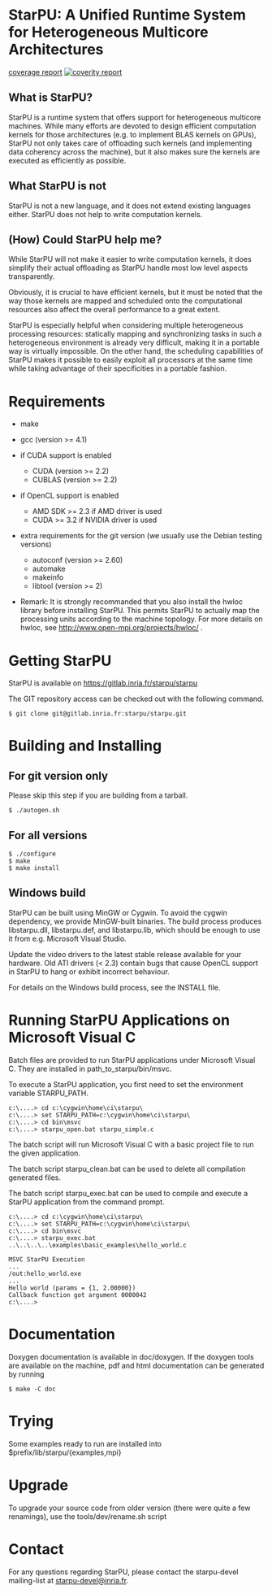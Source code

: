 <!---
StarPU --- Runtime system for heterogeneous multicore architectures.

Copyright (C) 2009-2021  Université de Bordeaux, CNRS (LaBRI UMR 5800), Inria

StarPU is free software; you can redistribute it and/or modify
it under the terms of the GNU Lesser General Public License as published by
the Free Software Foundation; either version 2.1 of the License, or (at
your option) any later version.

StarPU is distributed in the hope that it will be useful, but
WITHOUT ANY WARRANTY; without even the implied warranty of
MERCHANTABILITY or FITNESS FOR A PARTICULAR PURPOSE.

See the GNU Lesser General Public License in COPYING.LGPL for more details.
-->

# StarPU: A Unified Runtime System for Heterogeneous Multicore Architectures

[coverage report](https://sonarqube.inria.fr/sonarqube/dashboard?id=storm%3Astarpu%3Agit)
[![coverity report](https://scan.coverity.com/projects/7107/badge.svg)](https://scan.coverity.com/projects/starpu)


## What is StarPU?

StarPU is a runtime system that offers support for heterogeneous multicore
machines. While many efforts are devoted to design efficient computation kernels
for those architectures (e.g. to implement BLAS kernels on GPUs),
StarPU not only takes care of offloading such kernels (and
implementing data coherency across the machine), but it also makes
sure the kernels are executed as efficiently as possible.

## What StarPU is not

StarPU is not a new language, and it does not extend existing languages either.
StarPU does not help to write computation kernels.

## (How) Could StarPU help me?

While StarPU will not make it easier to write computation kernels, it does
simplify their actual offloading as StarPU handle most low level aspects
transparently.

Obviously, it is crucial to have efficient kernels, but it must be noted that
the way those kernels are mapped and scheduled onto the computational resources
also affect the overall performance to a great extent.

StarPU is especially helpful when considering multiple heterogeneous processing
resources: statically mapping and synchronizing tasks in such a heterogeneous
environment is already very difficult, making it in a portable way is virtually
impossible. On the other hand, the scheduling capabilities of StarPU makes it
possible to easily exploit all processors at the same time while taking
advantage of their specificities in a portable fashion.

# Requirements

* make
* gcc (version >= 4.1)
* if CUDA support is enabled
  * CUDA (version >= 2.2)
  * CUBLAS (version >= 2.2)
* if OpenCL support is enabled
  * AMD SDK >= 2.3 if AMD driver is used
  * CUDA >= 3.2 if NVIDIA driver is used
* extra requirements for the git version (we usually use the Debian testing versions)
  * autoconf (version >= 2.60)
  * automake
  * makeinfo
  * libtool (version >= 2)

* Remark: It is strongly recommanded that you also install the hwloc library
   before installing StarPU. This permits StarPU to actually map the processing
   units according to the machine topology. For more details on hwloc, see
   http://www.open-mpi.org/projects/hwloc/ .

# Getting StarPU

StarPU is available on https://gitlab.inria.fr/starpu/starpu

The GIT repository access can be checked out with the following command.

    $ git clone git@gitlab.inria.fr:starpu/starpu.git

# Building and Installing

## For git version only

Please skip this step if you are building from a tarball.

    $ ./autogen.sh

## For all versions

    $ ./configure
    $ make
    $ make install

## Windows build

StarPU can be built using MinGW or Cygwin.  To avoid the cygwin dependency,
we provide MinGW-built binaries.  The build process produces libstarpu.dll,
libstarpu.def, and libstarpu.lib, which should be enough to use it from e.g.
Microsoft Visual Studio.

Update the video drivers to the latest stable release available for your
hardware. Old ATI drivers (< 2.3) contain bugs that cause OpenCL support in
StarPU to hang or exhibit incorrect behaviour.

For details on the Windows build process, see the INSTALL file.

# Running StarPU Applications on Microsoft Visual C

Batch files are provided to run StarPU applications under Microsoft
Visual C. They are installed in path_to_starpu/bin/msvc.

To execute a StarPU application, you first need to set the environment
variable STARPU_PATH.

    c:\....> cd c:\cygwin\home\ci\starpu\
    c:\....> set STARPU_PATH=c:\cygwin\home\ci\starpu\
    c:\....> cd bin\msvc
    c:\....> starpu_open.bat starpu_simple.c

The batch script will run Microsoft Visual C with a basic project file
to run the given application.

The batch script starpu_clean.bat can be used to delete all
compilation generated files.

The batch script starpu_exec.bat can be used to compile and execute a
StarPU application from the command prompt.

    c:\....> cd c:\cygwin\home\ci\starpu\
    c:\....> set STARPU_PATH=c:\cygwin\home\ci\starpu\
    c:\....> cd bin\msvc
    c:\....> starpu_exec.bat ..\..\..\..\examples\basic_examples\hello_world.c

    MSVC StarPU Execution
    ...
    /out:hello_world.exe
    ...
    Hello world (params = {1, 2.00000})
    Callback function got argument 0000042
    c:\....>

# Documentation

Doxygen documentation is available in doc/doxygen. If the doxygen
tools are available on the machine, pdf and html documentation can be
generated by running

    $ make -C doc

# Trying

Some examples ready to run are installed into $prefix/lib/starpu/{examples,mpi}

# Upgrade

To upgrade your source code from older version (there were quite a few
renamings), use the tools/dev/rename.sh script

# Contact

For any questions regarding StarPU, please contact the starpu-devel
mailing-list at starpu-devel@inria.fr.
